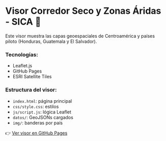 # Visor Corredor Seco y Zonas Áridas - SICA 🌱

Este visor muestra las capas geoespaciales de Centroamérica y países piloto (Honduras, Guatemala y El Salvador).

### Tecnologías:
- Leaflet.js
- GitHub Pages
- ESRI Satellite Tiles

### Estructura del visor:
- `index.html`: página principal
- `css/style.css`: estilos
- `js/script.js`: lógica Leaflet
- `datos/`: GeoJSONs cargados
- `img/`: banderas por país

👉 [Ver visor en GitHub Pages](https://appsfao.github.io/Visor_CorredorSeco_SICA/)
